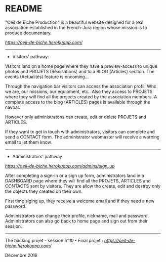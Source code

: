# README

"Oeil de Biche Production" is a beautiful website designed for a real association established in the French-Jura region whose mission is to produce documentary.

*https://oeil-de-biche.herokuapp.com/*

-----

* Visitors' pathway:

Visitors land on a home page where they have a preview-access to unique photos and PROJETS (Réalisations) and to a BLOG (Articles) section. The events (Actualités) feature is oncoming...

Through the navigation bar visitors can access the association profil: Who we are, our missions, our equipment, etc..
Also they access to PROJETS where they will find all the projects created by the association members.
A complete access to the blog (ARTICLES) pages is available through the navbar.

However only administratons can create, edit or delete PROJETS and ARTICLES.

If they want to get in touch with administrators, visitors can complete and send a CONTACT form. The administrator webmaster will receive a warning email to let them know.



-----

* Administrators' pathway

*https://oeil-de-biche.herokuapp.com/admins/sign_up*

After completing a sign-in or a sign up form, administrators land in a DASHBOARD page where they will find all the PROJETS, ARTICLES and CONTACTS sent by visitors. They are allow tho create, edit and destroy only the objects they created on their own.

First time siging up, they receive a welcome email and if they need a new password.

Administrators can change their profile, nickname, mail and password.
Administrators can also go back to home page and sign out from their session.

-----

The hacking projet - session n°10 - Final projet :  *https://oeil-de-biche.herokuapp.com/*

Décembre 2019
